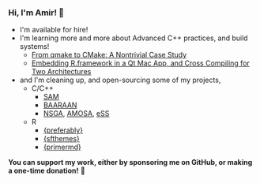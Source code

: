 ### Hi, I'm Amir! 👋

- I'm available for hire!
- I'm learning more and more about Advanced C++ practices, and build systems!
  - [From qmake to CMake: A Nontrivial Case Study](http://amirmasoudabdol.name/qmake-to-cmake/)
  - [Embedding R.framework in a Qt Mac App, and Cross Compiling for Two Architectures](http://amirmasoudabdol.name/embedding-rframework-in-a-qt-mac-app-and-cross-compiling-for-two-architectures/)
- and I'm cleaning up, and open-sourcing some of my projects, 
  - C/C++
    - [SAM](https://github.com/amirmasoudabdol/sam)
    - [BAARAAN](https://github.com/amirmasoudabdol/baaraan)
    - [NSGA](https://github.com/amirmasoudabdol/nsga2), [AMOSA](https://github.com/amirmasoudabdol/amosa), [eSS](https://github.com/amirmasoudabdol/eSS)
  - R 
    - [{preferably}](https://github.com/amirmasoudabdol/preferably)
    - [{sfthemes}](https://github.com/amirmasoudabdol/sfthemes)
    - [{primermd}](https://github.com/amirmasoudabdol/primermd)

**You can support my work, either by sponsoring me on GitHub, or making a one-time donation!** 💖

<!--
**amirmasoudabdol/amirmasoudabdol** is a ✨ _special_ ✨ repository because its `README.md` (this file) appears on your GitHub profile.

Here are some ideas to get you started:

- 🔭 I’m currently working on ...
- 🌱 I’m currently learning ...
- 👯 I’m looking to collaborate on ...
- 🤔 I’m looking for help with ...
- 💬 Ask me about ...
- 📫 How to reach me: ...
- 😄 Pronouns: ...
- ⚡ Fun fact: ...
-->
